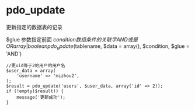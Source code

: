 # pdo_update
更新指定的数据表的记录

$glue 参数指定前面 $condition 数组条件的关联字 AND 或是 OR
array | boolean pdo_update($tablename, $data = array(), $condition, $glue = 'AND')
```
//更uid等于2的用户的用户名
$user_data = array(
    'username' => 'mizhou2',
);
$result = pdo_update('users', $user_data, array('id' => 2));
if (!empty($result)) {
    message('更新成功');
}

```
